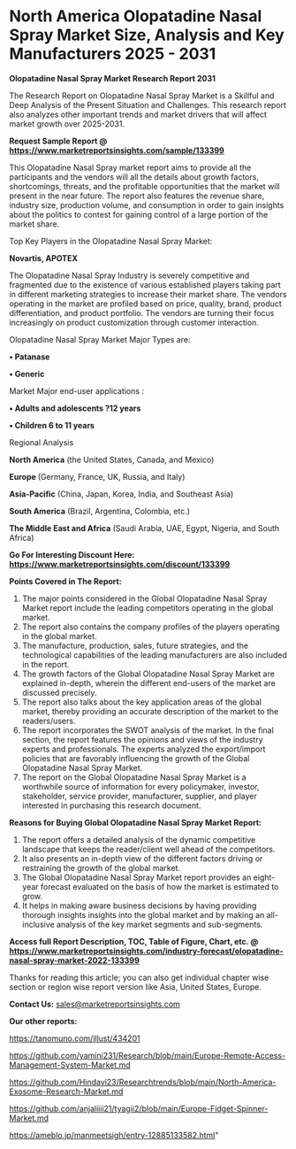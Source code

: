 # North America Olopatadine Nasal Spray Market Size, Analysis and Key Manufacturers 2025 - 2031

<strong>Olopatadine Nasal Spray Market Research Report 2031</strong>

The Research Report on Olopatadine Nasal Spray Market is a Skillful and Deep Analysis of the Present Situation and Challenges. This research report also analyzes other important trends and market drivers that will affect market growth over 2025-2031.

<strong>Request Sample Report @ <a href=https://www.marketreportsinsights.com/sample/133399>https://www.marketreportsinsights.com/sample/133399</a></strong>

This Olopatadine Nasal Spray market report aims to provide all the participants and the vendors will all the details about growth factors, shortcomings, threats, and the profitable opportunities that the market will present in the near future. The report also features the revenue share, industry size, production volume, and consumption in order to gain insights about the politics to contest for gaining control of a large portion of the market share.

Top Key Players in the Olopatadine Nasal Spray Market:

<strong>Novartis, APOTEX</strong>

The Olopatadine Nasal Spray Industry is severely competitive and fragmented due to the existence of various established players taking part in different marketing strategies to increase their market share. The vendors operating in the market are profiled based on price, quality, brand, product differentiation, and product portfolio. The vendors are turning their focus increasingly on product customization through customer interaction.

Olopatadine Nasal Spray Market Major Types are:

<strong>• Patanase

• Generic</strong>

Market Major end-user applications :

<strong>• Adults and adolescents ?12 years

• Children 6 to 11 years</strong>

Regional Analysis

</u><strong><b>North America</b></strong> (the United States, Canada, and Mexico)

<strong><b>Europe </b></strong>(Germany, France, UK, Russia, and Italy)

<strong><b>Asia-Pacific</b></strong> (China, Japan, Korea, India, and Southeast Asia)

<strong><b>South America</b></strong> (Brazil, Argentina, Colombia, etc.)

<strong><b>The Middle East and Africa</b></strong> (Saudi Arabia, UAE, Egypt, Nigeria, and South Africa)

<strong>Go For Interesting Discount Here: <a href=https://www.marketreportsinsights.com/discount/133399>https://www.marketreportsinsights.com/discount/133399</a></strong>

<strong>Points Covered in The Report:</strong>
<ol>
  <li>The major points considered in the Global Olopatadine Nasal Spray Market report include the leading competitors operating in the global market.</li>
  <li>The report also contains the company profiles of the players operating in the global market.</li>
  <li>The manufacture, production, sales, future strategies, and the technological capabilities of the leading manufacturers are also included in the report.</li>
  <li>The growth factors of the Global Olopatadine Nasal Spray Market are explained in-depth, wherein the different end-users of the market are discussed precisely.</li>
  <li>The report also talks about the key application areas of the global market, thereby providing an accurate description of the market to the readers/users.</li>
  <li>The report incorporates the SWOT analysis of the market. In the final section, the report features the opinions and views of the industry experts and professionals. The experts analyzed the export/import policies that are favorably influencing the growth of the Global Olopatadine Nasal Spray Market.</li>
  <li>The report on the Global Olopatadine Nasal Spray Market is a worthwhile source of information for every policymaker, investor, stakeholder, service provider, manufacturer, supplier, and player interested in purchasing this research document.</li>
</ol>
<strong>Reasons for Buying Global Olopatadine Nasal Spray Market Report:</strong>

<ol>
  <li>The report offers a detailed analysis of the dynamic competitive landscape that keeps the reader/client well ahead of the competitors.</li>
  <li>It also presents an in-depth view of the different factors driving or restraining the growth of the global market.</li>
  <li>The Global Olopatadine Nasal Spray Market report provides an eight-year forecast evaluated on the basis of how the market is estimated to grow.</li>
  <li>It helps in making aware business decisions by having providing thorough insights insights into the global market and by making an all-inclusive analysis of the key market segments and sub-segments.</li>
</ol>
<strong>Access full Report Description, TOC, Table of Figure, Chart, etc. @ <a href=https://www.marketreportsinsights.com/industry-forecast/olopatadine-nasal-spray-market-2022-133399>https://www.marketreportsinsights.com/industry-forecast/olopatadine-nasal-spray-market-2022-133399</a></strong>


Thanks for reading this article; you can also get individual chapter wise section or region wise report version like Asia, United States, Europe.

<strong>Contact Us:</strong>
sales@marketreportsinsights.com

<strong>Our other reports:</strong>

<a href=https://tanomuno.com/illust/434201>https://tanomuno.com/illust/434201</a>

<a href=https://github.com/yamini231/Research/blob/main/Europe-Remote-Access-Management-System-Market.md>https://github.com/yamini231/Research/blob/main/Europe-Remote-Access-Management-System-Market.md</a>

<a href=https://github.com/Hindavi23/Researchtrends/blob/main/North-America-Exosome-Research-Market.md>https://github.com/Hindavi23/Researchtrends/blob/main/North-America-Exosome-Research-Market.md</a>

<a href=https://github.com/anjaliiii21/tyagii2/blob/main/Europe-Fidget-Spinner-Market.md>https://github.com/anjaliiii21/tyagii2/blob/main/Europe-Fidget-Spinner-Market.md</a>

<a href=https://ameblo.jp/manmeetsigh/entry-12885133582.html>https://ameblo.jp/manmeetsigh/entry-12885133582.html</a>"
